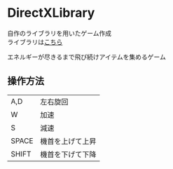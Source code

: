 # DirectXLibrary
自作のライブラリを用いたゲーム作成  
ライブラリは[こちら](https://github.com/yuki-nakano/LibraryGame)  

エネルギーが尽きるまで飛び続けアイテムを集めるゲーム  
## 操作方法
|||
|---|---|
|A,D|左右旋回|
|W|加速|
|S|減速|
|SPACE|機首を上げて上昇|
|SHIFT|機首を下げて下降|
